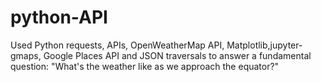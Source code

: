 # python-API
Used Python requests, APIs, OpenWeatherMap API, Matplotlib,jupyter-gmaps, Google Places API  and JSON traversals to answer a fundamental question: "What's the weather like as we approach the equator?"

